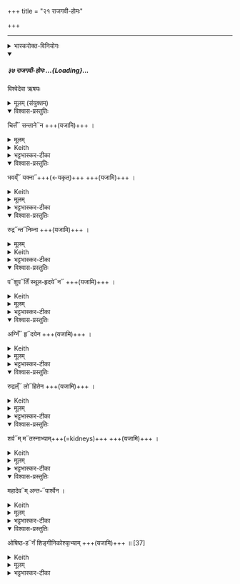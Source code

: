 +++
title = "२१ राजगवी-होमः"

+++
_______
<details><summary>भास्करोक्त-विनियोगः</summary>

1ब्रह्ममेधे प्रेतस्य देहावयवानां स्वकारणोपसंहारे चित्तमित्यादि ।  परमेश्वरस्य प्रपञ्चाधिष्ठातृरूपाण्युच्यन्ते एते शरीरहोमाः इमां देवतां अनेन यजामीति ।
</details>
<div class="js_include" includetitle="false" newlevelforh1="5" unfilled="" url="/vedAH_yajuH/taittirIyam/sArasvata-vibhAgaH/saMhitA/sarva-prastutiH/1/4_somAbhiShavAdi/37_rAjagavI_homaH">
<details open><summary><h5>३७ राजगवी-होमः ...{Loading}...</h5></summary>

विश्वेदेवा ऋषयः

<details><summary>मूलम् (संयुक्तम्)</summary>

चि॒त्तँ स॑न्ता॒नेन॑ भ॒वय्ँय॒क्ना रु॒द्रन्तनि॑म्ना पशु॒पतिँ॑ स्थूलहृद॒येना॒ग्निँ हृद॑येन रु॒द्रल्ँलोहि॑तेन श॒र्वम्मत॑स्नाभ्याम्महादे॒वम॒न्तᳶपा॑र्श्वेनौषिष्ठ॒हनँ॑ शिङ्गीनिको॒श्या॑भ्याम् ॥ [37]
</details>

<details open><summary>विश्वास-प्रस्तुतिः</summary>

चित्तँ᳓ सन्ताने᳓न  +++(यजामि)+++ ।   
</details>

<details><summary>मूलम्</summary>

चि॒त्तँ स॑न्ता॒नेन॑  +++(यजामि)+++ ।   
</details>

<details><summary>Keith</summary>

Citta with the sinew, 
</details>

<details><summary>भट्टभास्कर-टीका</summary>

परमेश्वरस्य प्रपञ्चाधिष्ठातृरूपाण्युच्यन्ते एते शरीरहोमाः इमां देवतां अनेन यजामीति । **चित्तं** महान् तस्य अधिष्ठाता **सन्तानः** पुत्रपौत्रादिः आन्त्रं माला पुरीतदित्येके ।  
</details>

<details open><summary>विश्वास-प्रस्तुतिः</summary>

भवय्ँ᳓ यक्ना᳓+++(←यकृत्)+++  +++(यजामि)+++ ।  
</details>

<details><summary>Keith</summary>

Bhava with the liver, 
</details>

<details><summary>मूलम्</summary>

भ॒वय्ँय॒क्ना  +++(यजामि)+++ ।  
</details>

<details><summary>भट्टभास्कर-टीका</summary>

भवः अपामधिष्ठाता । यकृत् कृष्णो मांसविशेषः ।  
</details>

<details open><summary>विश्वास-प्रस्तुतिः</summary>

रुद्र᳓न्त᳓निम्ना  +++(यजामि)+++ ।  
</details>

<details><summary>मूलम्</summary>

रु॒द्रन् तनि॑म्ना  +++(यजामि)+++ ।  
</details>

<details><summary>Keith</summary>

Rudra with the taniman, 
</details>

<details><summary>भट्टभास्कर-टीका</summary>

रुद्रः आदित्यस्याधिष्ठाता । **तनिमा** पद्मदलवत् - ततो मांसविशेषः ।   
</details>

<details open><summary>विश्वास-प्रस्तुतिः</summary>

प᳓शुप᳓तिँ स्थूल-हृदये᳓न᳓  +++(यजामि)+++ ।  
</details>

<details><summary>Keith</summary>

Paśupati with the thick heart, 
</details>

<details><summary>मूलम्</summary>

पशु॒पतिँ॑ स्थूलहृद॒येन  +++(यजामि)+++ ।  
</details>

<details><summary>भट्टभास्कर-टीका</summary>

पशुपतिः पृथिव्या अधिष्ठाता । स्थूलहृदयं पद्मकोशाकारो मांसविशेषः ।
</details>

<details open><summary>विश्वास-प्रस्तुतिः</summary>

अग्निँ᳓ हृ᳓दयेन  +++(यजामि)+++ ।  
</details>

<details><summary>Keith</summary>

Agni with the heart, 
</details>

<details><summary>मूलम्</summary>

अ॒ग्निँ हृद॑येन  +++(यजामि)+++ ।  
</details>

<details><summary>भट्टभास्कर-टीका</summary>

अग्निः अग्नेरधिष्ठाता । हृदयं सूक्ष्माकाशाधारः प्रदेशविशेषः ।  
</details>

<details open><summary>विश्वास-प्रस्तुतिः</summary>

रुद्रल्ँ᳓ लो᳓हितेन  +++(यजामि)+++ ।  
</details>

<details><summary>Keith</summary>

Rudra with the blood, 
</details>

<details><summary>मूलम्</summary>

रु॒द्रल्ँलोहि॑तेन  +++(यजामि)+++ ।  
</details>

<details><summary>भट्टभास्कर-टीका</summary>

रुद्रः यजमानस्य अधिष्ठाता । लोहितं रक्तम् ।   
</details>

<details open><summary>विश्वास-प्रस्तुतिः</summary>

शर्व᳓म् म᳓तस्नाभ्याम्+++(=kidneys)+++  +++(यजामि)+++ ।  
</details>

<details><summary>Keith</summary>

Çarva with the kidneys, 
</details>

<details><summary>मूलम्</summary>

श॒र्वम्मत॑स्नाभ्याम्  +++(यजामि)+++ ।  
</details>

<details><summary>भट्टभास्कर-टीका</summary>

शर्वं आकाशस्य अधिष्ठाता । **मतस्ने** दीर्घौ सिराविशेषौ ।  
</details>

<details open><summary>विश्वास-प्रस्तुतिः</summary>

महादेव᳓म् अन्तᳶ᳓पार्श्वेन ।  
</details>

<details><summary>Keith</summary>

Mahadeva with the intestinal flesh, 
</details>

<details><summary>मूलम्</summary>

म॒हा॒दे॒वम॒न्तᳶपा॑र्श्वेन ।  
</details>

<details><summary>भट्टभास्कर-टीका</summary>

**महादेवः** प्राणस्य वायोरधिष्ठाता । **अन्तःपार्श्वं** पार्श्वयोरन्तः अन्तःपार्श्वम् ।
</details>

<details open><summary>विश्वास-प्रस्तुतिः</summary>

ओषिष्ठ-ह᳓नँ शिङ्गीनिकोश्या᳙भ्याम्   +++(यजामि)+++ ॥ [37]  
</details>

<details><summary>Keith</summary>

him that slayest most quickly with the entrails.
</details>

<details><summary>मूलम्</summary>

ओ॒षि॒ष्ठ॒हनँ॑ शिङ्गी-निको॒श्या॑भ्याम्+++(=??)+++   +++(यजामि)+++ ॥ [37]  
</details>

<details><summary>भट्टभास्कर-टीका</summary>

**ओषिष्ठहा** ओषधि-पक्ष-गामी [ओषिष्ठः क्षयपक्षः तद्गामी] चन्द्रः । ओषितृशब्दात् 'तुश्छन्दसि' इति इष्ठन्प्रत्ययः।  

**शिङ्गीनिकोश्ये** शिञ्जनाधारः कोशाकारश् च स्थानविशेषो यत्र ।  
शिञ्जनं नादः । घञि कुत्वे मत्वर्थीय ईकारः ।  
निभृतः कोशो निकोशः । तयोर्भवौ **शिङ्गीनिकोश्यौ** मांसविशेषौ । 'भवेच्छन्दसि' इति यत् ॥
</details>
</details>
</div>
